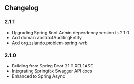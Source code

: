 ## Changelog

### 2.1.1

- Upgrading Spring Boot Admin dependency version to 2.1.0
- Add domain abstractAuditingEntity
- Add org.zalando.problem-spring-web

### 2.1.0

- Building from Spring Boot 2.1.0.RELEASE
- Integrating Springfox Swagger API docs
- Enhanced to Spring Async